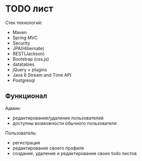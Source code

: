 TODO лист
===================
Стек технологий:
* Maven
* Spring MVC
* Security
* JPA(Hibernate)
* REST(Jackson)
* Bootstrap (css,js)
* datatables
* jQuery + plugins
* Java 8 Stream and Time API
* Postgresql

Функционал
----------
Админ:
* редактирование/удаление пользователей
* доступны возможности обычного пользователя

Пользователь:
* регистрация
* редактирование своего профиля
* создание, удаление и редактирование своих todo листов
